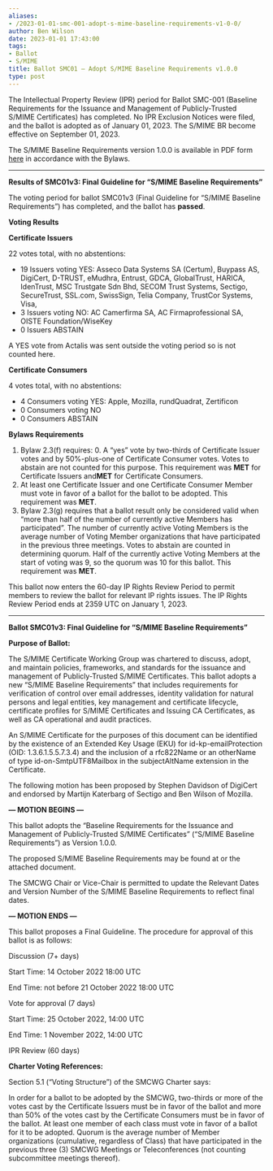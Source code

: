 ```yaml
---
aliases:
- /2023-01-01-smc-001-adopt-s-mime-baseline-requirements-v1-0-0/
author: Ben Wilson
date: 2023-01-01 17:43:00
tags:
- Ballot
- S/MIME
title: Ballot SMC01 – Adopt S/MIME Baseline Requirements v1.0.0
type: post
---
```


The Intellectual Property Review (IPR) period for Ballot SMC-001 (Baseline Requirements for the Issuance and Management of Publicly-Trusted S/MIME Certificates) has completed. No IPR Exclusion Notices were filed, and the ballot is adopted as of January 01, 2023. The S/MIME BR become effective on September 01, 2023.

The S/MIME Baseline Requirements version 1.0.0 is available in PDF form [here](/working-groups/smime/documents/) in accordance with the Bylaws.

______________________________________________________________________

**Results of SMC01v3: Final Guideline for “S/MIME Baseline Requirements”**

The voting period for ballot SMC01v3 (Final Guideline for “S/MIME Baseline Requirements”) has completed, and the ballot has **passed**.

**Voting Results**

**Certificate Issuers**

22 votes total, with no abstentions:

- 19 Issuers voting YES: Asseco Data Systems SA (Certum), Buypass AS, DigiCert, D-TRUST, eMudhra, Entrust, GDCA, GlobalTrust, HARICA, IdenTrust, MSC Trustgate Sdn Bhd, SECOM Trust Systems, Sectigo, SecureTrust, SSL.com, SwissSign, Telia Company, TrustCor Systems, Visa,
- 3 Issuers voting NO: AC Camerfirma SA, AC Firmaprofessional SA, OISTE Foundation/WiseKey
- 0 Issuers ABSTAIN

A YES vote from Actalis was sent outside the voting period so is not counted here.

**Certificate Consumers**

4 votes total, with no abstentions:

- 4 Consumers voting YES: Apple, Mozilla, rundQuadrat, Zertificon
- 0 Consumers voting NO
- 0 Consumers ABSTAIN

**Bylaws Requirements**

1. Bylaw 2.3(f) requires:
   0\. A “yes” vote by two-thirds of Certificate Issuer votes and by 50%-plus-one of Certificate Consumer votes. Votes to abstain are not counted for this purpose. This requirement was **MET** for Certificate Issuers and**MET** for Certificate Consumers.
1. At least one Certificate Issuer and one Certificate Consumer Member must vote in favor of a ballot for the ballot to be adopted. This requirement was **MET**.
1. Bylaw 2.3(g) requires that a ballot result only be considered valid when “more than half of the number of currently active Members has participated”. The number of currently active Voting Members is the average number of Voting Member organizations that have participated in the previous three meetings. Votes to abstain are counted in determining quorum. Half of the currently active Voting Members at the start of voting was 9, so the quorum was 10 for this ballot. This requirement was **MET**.

This ballot now enters the 60-day IP Rights Review Period to permit members to review the ballot for relevant IP rights issues. The IP Rights Review Period ends at 2359 UTC on January 1, 2023.

______________________________________________________________________

**Ballot SMC01v3: Final Guideline for “S/MIME Baseline Requirements”**

**Purpose of Ballot:**

The S/MIME Certificate Working Group was chartered to discuss, adopt, and maintain policies, frameworks, and standards for the issuance and management of Publicly-Trusted S/MIME Certificates. This ballot adopts a new “S/MIME Baseline Requirements” that includes requirements for verification of control over email addresses, identity validation for natural persons and legal entities, key management and certificate lifecycle, certificate profiles for S/MIME Certificates and Issuing CA Certificates, as well as CA operational and audit practices.

An S/MIME Certificate for the purposes of this document can be identified by the existence of an Extended Key Usage (EKU) for id-kp-emailProtection (OID: 1.3.6.1.5.5.7.3.4) and the inclusion of a rfc822Name or an otherName of type id-on-SmtpUTF8Mailbox in the subjectAltName extension in the Certificate.

The following motion has been proposed by Stephen Davidson of DigiCert and endorsed by Martijn Katerbarg of Sectigo and Ben Wilson of Mozilla.

**— MOTION BEGINS —**

This ballot adopts the “Baseline Requirements for the Issuance and Management of Publicly-Trusted S/MIME Certificates” (“S/MIME Baseline Requirements”) as Version 1.0.0.

The proposed S/MIME Baseline Requirements may be found at or the attached document.

The SMCWG Chair or Vice-Chair is permitted to update the Relevant Dates and Version Number of the S/MIME Baseline Requirements to reflect final dates.

**— MOTION ENDS —**

This ballot proposes a Final Guideline. The procedure for approval of this ballot is as follows:

Discussion (7+ days)

Start Time: 14 October 2022 18:00 UTC

End Time: not before 21 October 2022 18:00 UTC

Vote for approval (7 days)

Start Time: 25 October 2022, 14:00 UTC

End Time: 1 November 2022, 14:00 UTC

IPR Review (60 days)

**Charter Voting References:**

Section 5.1 (“Voting Structure”) of the SMCWG Charter says:

In order for a ballot to be adopted by the SMCWG, two-thirds or more of the votes cast by the Certificate Issuers must be in favor of the ballot and more than 50% of the votes cast by the Certificate Consumers must be in favor of the ballot. At least one member of each class must vote in favor of a ballot for it to be adopted. Quorum is the average number of Member organizations (cumulative, regardless of Class) that have participated in the previous three (3) SMCWG Meetings or Teleconferences (not counting subcommittee meetings thereof).